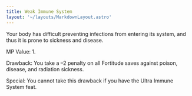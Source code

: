 ```yaml
---
title: Weak Immune System
layout: '~/layouts/MarkdownLayout.astro'
---
```

Your body has difficult preventing infections from entering its system, and
thus it is prone to sickness and disease.

MP Value: 1.

Drawback: You take a –2 penalty on all Fortitude saves against poison,
disease, and radiation sickness.

Special: You cannot take this drawback if you have the Ultra Immune System
feat.

